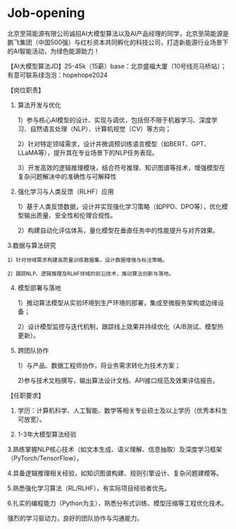 # Job-opening
北京至简能源有限公司诚招AI大模型算法以及AI产品经理的同学，北京至简能源是鹏飞集团（中国500强）与红杉资本共同孵化的科技公司，打造新能源行业场景下的AI智能活动，为绿色能源助力！

【AI大模型算法JD】25-45k（15薪）base：北京盛福大厦（10号线亮马桥站）；有意可联系绿泡泡：hopehope2024 

【岗位职责】

1. 算法开发与优化
   
     1）参与核心AI模型的设计、实现与调优，包括但不限于机器学习、深度学习、自然语言处理（NLP）、计算机视觉（CV）等方向；
   
     2）针对特定领域需求，设计并微调预训练语言模型（如BERT、GPT、LLaMA等），提升其在专业场景下的NLP任务表现。
   
     3）开发高效的逻辑推理模块，结合符号推理、知识图谱等技术，增强模型在复杂问题解决中的准确性与可解释性
2. 强化学习与人类反馈（RLHF）应用
   
     1）基于人类反馈数据，设计并实现强化学习策略（如PPO、DPO等），优化模型输出质量、安全性和伦理合规性。
   
     2）构建自动化评估体系，量化模型在垂直任务中的性能提升与对齐效果。
   
3.数据与算法研究

    1）针对领域需求构建高质量训练数据集，设计数据增强与标注策略。
   
    2）跟踪NLP、逻辑推理及RLHF领域的前沿技术，推动算法创新与落地。
   
4. 模型部署与落地
   
   1）推动算法模型从实验环境到生产环境的部署，集成至微服务架构或边缘设备；
   
   2）设计模型监控与迭代机制，跟踪线上效果并持续优化（A/B测试、模型热更新）。
   
5. 跨团队协作
   
   1）与产品、数据工程师协作，将业务需求转化为技术方案；
   
   2)参与技术文档撰写，输出算法设计文档、API接口规范及效果评估报告。
   
【任职要求】

1. 学历：计算机科学、人工智能、数学等相关专业硕士及以上学历（优秀本科生可放宽）。

2. 1-3年大模型算法经验

3.熟练掌握NLP核心技术（如文本生成、语义理解、信息抽取）及深度学习框架（PyTorch/TensorFlow）。

4.具备逻辑推理相关经验，如知识图谱构建、规则引擎设计、复杂问题建模等。

5.熟悉强化学习算法（RL/RLHF），有实际项目经验者优先。

6.扎实的编程能力（Python为主），熟悉分布式训练、模型压缩等工程优化技术。

强烈的学习驱动力，良好的团队协作与沟通能力。
